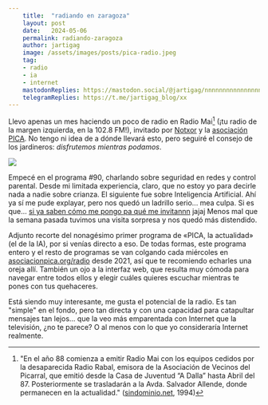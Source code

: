 ```yaml
---
    title:  "radiando en zaragoza"
    layout: post
    date:   2024-05-06
    permalink: radiando-zaragoza
    author: jartigag
    image: /assets/images/posts/pica-radio.jpeg
    tag:
    - radio
    - ia
    - internet
    mastodonReplies: https://mastodon.social/@jartigag/nnnnnnnnnnnnnnnnnn
    telegramReplies: https://t.me/jartigag_blog/xx
---
```


Llevo apenas un mes haciendo un poco de radio en Radio Mai[^1] (¡tu radio de la margen izquierda, en la 102.8 FM!), invitado por [Notxor](https://notxor.nueva-actitud.org) y la [asociación PICA](https://asociacionpica.org).
No tengo ni idea de a dónde llevará esto, pero seguiré el consejo de los jardineros: *disfrutemos mientras podamos*.

![]({{site.baseurl}}/assets/images/posts/pica-radio.jpeg)

Empecé en el programa #90, charlando sobre seguridad en redes y control parental.
Desde mi limitada experiencia, claro, que no estoy yo para decirle nada a nadie sobre crianza.
El siguiente fue sobre Inteligencia Artificial.
Ahí ya sí me pude explayar, pero nos quedó un ladrillo serio... mea culpa.
Si es que... [si ya saben cómo me pongo pa qué me invitannn](https://youtu.be/jIs-qUrs9pk) jajaj
Menos mal que la semana pasada tuvimos una visita sorpresa y nos quedó más distendido.

Adjunto recorte del nonagésimo primer programa de «PICA, la actualidad» (el de la IA), por si venías directo a eso.
De todas formas, este programa entero y el resto de programas se van colgando cada miércoles en [asociacionpica.org/radio](https://asociacionpica.org/radio/) desde 2021, así que te recomiendo echarles una oreja allí.
También un ojo a la interfaz web, que resulta muy cómoda para navegar entre todos ellos y elegir cuáles quieres escuchar mientras te pones con tus quehaceres.

<script async src="https://telegram.org/js/telegram-widget.js?22" data-telegram-post="jartigag_blog/55" data-width="100%" data-color="1EAEDB"></script>

Está siendo muy interesante, me gusta el potencial de la radio.
Es tan "simple" en el fondo, pero tan directa y con una capacidad para catapultar mensajes tan lejos...
que la veo más emparentada con Internet que la televisión, ¿no te parece?
O al menos con lo que yo consideraría Internet realmente.

[^1]: "En el año 88 comienza a emitir Radio Mai con los equipos cedidos por la desaparecida Radio Rabal, emisora de la Asociación de Vecinos del Picarral, que emitió desde la Casa de Juventud “A Dalla” hasta Abril del 87. Posteriormente se trasladarán a la Avda. Salvador Allende, donde permanecen en la actualidad." ([sindominio.net](https://sindominio.net/zaragozarebelde/historia_radios_libres/), 1994)
